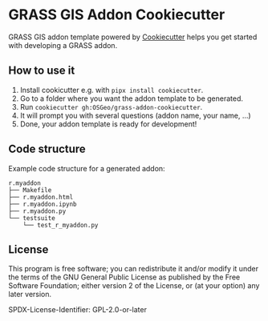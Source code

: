 # GRASS GIS Addon Cookiecutter
GRASS GIS addon template powered by
[Cookiecutter](https://github.com/cookiecutter/cookiecutter)
helps you get started with developing a GRASS addon.

## How to use it
1. Install cookicutter e.g. with `pipx install cookiecutter`.
2. Go to a folder where you want the addon template to be generated.
3. Run `cookiecutter gh:OSGeo/grass-addon-cookiecutter`.
4. It will prompt you with several questions (addon name, your name, ...)
5. Done, your addon template is ready for development!

## Code structure
Example code structure for a generated addon:
```
r.myaddon
├── Makefile
├── r.myaddon.html
├── r.myaddon.ipynb
├── r.myaddon.py
└── testsuite
    └── test_r_myaddon.py

```

## License
This program is free software; you can redistribute it and/or modify it
under the terms of the GNU General Public License as published by the
Free Software Foundation; either version 2 of the License, or (at your
option) any later version.

SPDX-License-Identifier: GPL-2.0-or-later


